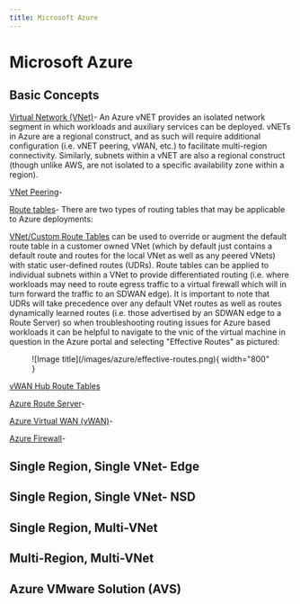 ```yaml
---
title: Microsoft Azure
---
```


# Microsoft Azure

## Basic Concepts
<u>[Virtual Network (VNet)](https://learn.microsoft.com/en-us/azure/virtual-network/virtual-networks-overview)</u>-  An Azure vNET provides an isolated network segment in which workloads and auxiliary services can be deployed.  vNETs in Azure are a regional construct, and as such will require additional configuration (i.e. vNET peering, vWAN, etc.) to facilitate multi-region connectivity.  Similarly, subnets within a vNET are also a regional construct (though unlike AWS, are not isolated to a specific availability zone within a region).

<u>[VNet Peering](https://learn.microsoft.com/en-us/azure/virtual-network/virtual-network-peering-overview)</u>- 

<u>Route tables</u>-
There are two types of routing tables that may be applicable to Azure deployments:

[VNet/Custom Route Tables](https://learn.microsoft.com/en-us/azure/virtual-network/virtual-networks-udr-overview) can be used to override or augment the default route table in a customer owned VNet (which by default just contains a default route and routes for the local VNet as well as any peered VNets) with static user-defined routes (UDRs).  Route tables can be applied to individual subnets within a VNet to provide differentiated routing (i.e. where workloads may need to route egress traffic to a virtual firewall which will in turn forward the traffic to an SDWAN edge).  It is important to note that UDRs will take precedence over any default VNet routes as well as routes dynamically learned routes (i.e. those advertised by an SDWAN edge to a Route Server) so when troubleshooting routing issues for Azure based workloads it can be helpful to navigate to the vnic of the virtual machine in question in the Azure portal and selecting "Effective Routes" as pictured:
<figure markdown>
  ![Image title](/images/azure/effective-routes.png){ width="800" }
  <figcaption></figcaption>
</figure>

[vWAN Hub Route Tables](https://learn.microsoft.com/en-us/azure/virtual-wan/about-virtual-hub-routing)

<u>[Azure Route Server](https://learn.microsoft.com/en-us/azure/route-server/overview)</u>- 

<u>[Azure Virtual WAN (vWAN)](https://learn.microsoft.com/en-us/azure/virtual-wan/virtual-wan-about)</u>- 

<u>[Azure Firewall](https://learn.microsoft.com/en-us/azure/firewall/overview)</u>- 
## Single Region, Single VNet- Edge
## Single Region, Single VNet- NSD
## Single Region, Multi-VNet
## Multi-Region, Multi-VNet
## Azure VMware Solution (AVS)